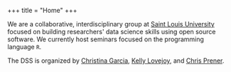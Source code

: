 +++
title = "Home"
+++

We are a collaborative, interdisciplinary group at [Saint Louis University](https://www.slu.edu) focused on building researchers' data science skills using open source software. We currently host seminars focused on the programming language `R`. 

The DSS is organized by [Christina Garcia](mailto:garciacm@slu.edu), [Kelly Lovejoy](mailto:lovejoykg@slu.edu), and [Chris Prener](mailto:prenercg@slu.edu).
